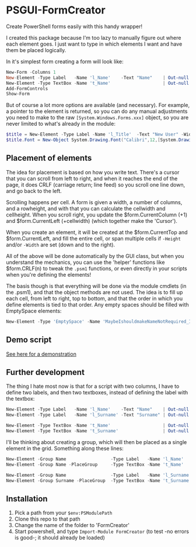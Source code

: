 # PSGUI-FormCreator
Create PowerShell forms easily with this handy wrapper!

I created this package because I'm too lazy to manually figure out where each element goes. 
I just want to type in which elements I want and have them be placed logically.

In it's simplest form creating a form will look like:
```powershell
New-Form -Columns 1
New-Element -Type Label   -Name 'l_Name'    -Text "Name"    | Out-null   
New-Element -Type TextBox -Name 't_Name'                    | Out-null
Add-FormControls
Show-Form 
```

But of course a lot more options are available (and necessary).
For example, a pointer to the element is returned, so you can do any manual adjustments you need to make to the raw `[System.Windows.Forms.xxx]` object, so you are never limited to what's already in the module:

```powershell
$title = New-Element -Type Label -Name 'l_Title'  -Text "New User" -Width $Columns 
$title.Font = New-Object System.Drawing.Font("Calibri",12,[System.Drawing.FontStyle]::Underline)
```

## Placement of elements
The idea for placement is based on how you write text. There's a cursor that you can scroll from left to right, 
and when it reaches the end of the page, it does CRLF (carriage return; line feed) so you scroll one line down, and go back 
to the left.

Scrolling happens per cell. A form is given a width, a number of columns, and a rowheight, and with that you can calculate the cellwidth and cellheight. When you scroll right, you update the $form.CurrentColumn (+1) and $form.CurrentLeft (+cellwidth) (which together make the 'Cursor').

When you create an element, it will be created at the $form.CurrentTop and $form.CurrentLeft, and fill the entire cell, or span multiple cells if `-Height` and/or `-Width` are set (down and to the right).

All of the above will be done automatically by the GUI class, but when you understand the mechanics, you can use the 'helper'
functions like $form.CRLF(n) to tweak the `.psm1` functions, or even directly in your scripts when you're defining the elements!

The basis though is that everything will be done via the module cmdlets (in the .psm1), and that the object methods are not 
used. The idea is to fill up each cell, from left to right, top to bottom, and that the order in which you define elements 
is tied to that order. Any empty spaces should be filled with EmptySpace elements:
```powershell
New-Element -Type 'EmptySpace' -Name 'MaybeIshouldmakeNameNotRequired_ImNotSure' -Width 2
```

## Demo script
[See here for a demonstration](Examples/Example_v2.ps1)

## Further development
The thing I hate most now is that for a script with two columns, I have to define two labels, and then two textboxes, instead of defining the label with the textbox:
```powershell
New-Element -Type Label   -Name 'l_Name'    -Text "Name"    | Out-null   
New-Element -Type Label   -Name 'l_Surname' -Text "Surname" | Out-null

New-Element -Type TextBox -Name 't_Name'                    | Out-null
New-Element -Type TextBox -Name 't_Surname'                 | Out-null
```
I'll be thinking about creating a group, which will then be placed as a single element in the grid.
Something along these lines:
```powershell
New-Element -Group Name                 -Type Label   -Name 'l_Name'    -Text "Name"    | Out-null 
New-Element -Group Name -PlaceGroup     -Type TextBox -Name 't_Name'                    | Out-null

New-Element -Group Name                 -Type Label   -Name 'l_Surname' -Text "Surname" | Out-null
New-Element -Group Surname -PlaceGroup  -Type TextBox -Name 't_Surname'                 | Out-null
```

## Installation
1. Pick a path from your `$env:PSModulePath`
2. Clone this repo to that path
3. Change the name of the folder to 'FormCreator' 
4. Start powershell, and type `Import-Module FormCreator` (to test -no errors is good-; it should already be loaded)
